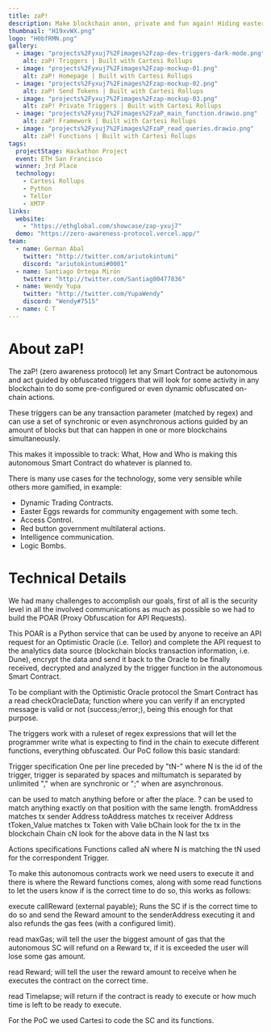 ```yaml
---
title: zaP!
description: Make blockchain anon, private and fun again! Hiding easter eggs and logic bombs across blockchains in autonomous Smart Contracts
thumbnail: "H19xvWX.png"
logo: "H0bfRMN.png"
gallery:
  - image: "projects%2Fyxuj7%2Fimages%2Fzap-dev-triggers-dark-mode.png"
    alt: zaP! Triggers | Built with Cartesi Rollups
  - image: "projects%2Fyxuj7%2Fimages%2Fzap-mockup-01.png"
    alt: zaP! Homepage | Built with Cartesi Rollups
  - image: "projects%2Fyxuj7%2Fimages%2Fzap-mockup-02.png"
    alt: zaP! Send Tokens | Built with Cartesi Rollups
  - image: "projects%2Fyxuj7%2Fimages%2Fzap-mockup-03.png"
    alt: zaP! Private Triggers | Built with Cartesi Rollups
  - image: "projects%2Fyxuj7%2Fimages%2FzaP_main_function.drawio.png"
    alt: zaP! Framework | Built with Cartesi Rollups
  - image: "projects%2Fyxuj7%2Fimages%2FzaP_read_queries.drawio.png"
    alt: zaP! Functions | Built with Cartesi Rollups
tags:
  projectStage: Hackathon Project
  event: ETH San Francisco
  winner: 3rd Place
  technology:
    - Cartesi Rollups
    - Python
    - Tellor
    - XMTP
links:
  website:
    - "https://ethglobal.com/showcase/zap-yxuj7"
  demo: "https://zero-awareness-protocol.vercel.app/"
team:
  - name: German Abal
    twitter: "http://twitter.com/ariutokintumi"
    discord: "ariutokintumi#0001"
  - name: Santiago Ortega Mirón
    twitter: "http://twitter.com/Santiag00477836"
  - name: Wendy Yupa
    twitter: "http://twitter.com/YupaWendy"
    discord: "Wendy#7515"
  - name: C T
---
```


# About zaP!

The zaP! (zero awareness protocol) let any Smart Contract be autonomous and act guided by obfuscated triggers that will look for some activity in any blockchain to do some pre-configured or even dynamic obfuscated on-chain actions.

These triggers can be any transaction parameter (matched by regex) and can use a set of synchronic or even asynchronous actions guided by an amount of blocks but that can happen in one or more blockchains simultaneously.

This makes it impossible to track: What, How and Who is making this autonomous Smart Contract do whatever is planned to.

There is many use cases for the technology, some very sensible while others more gamified, in example:

- Dynamic Trading Contracts.
- Easter Eggs rewards for community engagement with some tech.
- Access Control.
- Red button government multilateral actions.
- Intelligence communication.
- Logic Bombs.

# Technical Details

We had many challenges to accomplish our goals, first of all is the security level in all the involved communications as much as possible so we had to build the POAR (Proxy Obfuscation for API Requests).

This POAR is a Python service that can be used by anyone to receive an API request for an Optimistic Oracle (i.e. Tellor) and complete the API request to the analytics data source (blockchain blocks transaction information, i.e. Dune), encrypt the data and send it back to the Oracle to be finally received, decrypted and analyzed by the trigger function in the autonomous Smart Contract.

To be compliant with the Optimistic Oracle protocol the Smart Contract has a read checkOracleData; function where you can verify if an encrypted message is valid or not (success;/error;), being this enough for that purpose.

The triggers work with a ruleset of regex expressions that will let the programmer write what is expecting to find in the chain to execute different functions, everything obfuscated. Our PoC follow this basic standard:

Trigger specification One per line preceded by "tN-" where N is the id of the trigger, trigger is separated by spaces and miltumatch is separated by unlimited "," when are synchronic or ";" when are asynchronous.

can be used to match anything before or after the place. ? can be used to match anything exactly on that position with the same length.
fromAddress matches tx sender Address toAddress matches tx receiver Address tToken_Value matches tx Token with Valie bChain look for the tx in the blockchain Chain cN look for the above data in the N last txs

Actions specifications Functions called aN where N is matching the tN used for the correspondent Trigger.

To make this autonomous contracts work we need users to execute it and there is where the Reward functions comes, along with some read functions to let the users know if is the correct time to do so, this works as follows:

execute callReward (external payable); Runs the SC if is the correct time to do so and send the Reward amount to the senderAddress executing it and also refunds the gas fees (with a configured limit).

read maxGas; will tell the user the biggest amount of gas that the autonomous SC will refund on a Reward tx, if it is exceeded the user will lose some gas amount.

read Reward; will tell the user the reward amount to receive when he executes the contract on the correct time.

read Timelapse; will return if the contract is ready to execute or how much time is left to be ready to execute.

For the PoC we used Cartesi to code the SC and its functions.
